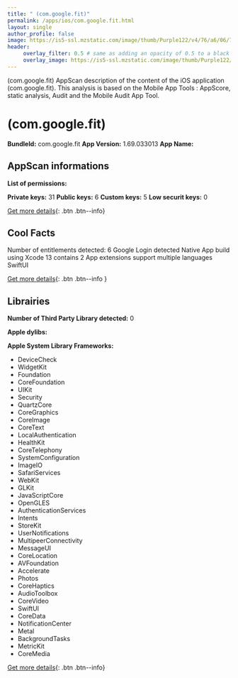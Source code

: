 ```yaml
---
title: " (com.google.fit)"
permalink: /apps/ios/com.google.fit.html
layout: single
author_profile: false
image: https://is5-ssl.mzstatic.com/image/thumb/Purple122/v4/76/a6/06/76a60682-8ac9-8bc7-15bc-42aaaaedede0/logo_gfit_color-0-1x_U007emarketing-0-6-0-85-220.png/512x512bb.jpg
header: 
     overlay_filter: 0.5 # same as adding an opacity of 0.5 to a black background
     overlay_image: https://is5-ssl.mzstatic.com/image/thumb/Purple122/v4/76/a6/06/76a60682-8ac9-8bc7-15bc-42aaaaedede0/logo_gfit_color-0-1x_U007emarketing-0-6-0-85-220.png/512x512bb.jpg
---
```

 (com.google.fit) AppScan description of the content of the iOS application  (com.google.fit). This analysis is based on the Mobile App Tools : AppScore, static analysis, Audit and the Mobile Audit App Tool.

#  (com.google.fit)

**BundleId:** com.google.fit
**App Version:** 1.69.033013
**App Name:** 


## AppScan informations 

**List of permissions:** 
  
  
**Private keys:** 31
**Public keys:** 6
**Custom keys:** 5
**Low securit keys:** 0
  
[Get more details](/pricing.html){: .btn .btn--info}

## Cool Facts

Number of entitlements detected: 6
Google Login detected
Native App
build using Xcode 13
contains 2 App extensions
support multiple languages
SwiftUI
  
[Get more details](/pricing.html){: .btn .btn--info }

## Librairies 
**Number of Third Party Library detected:** 0


**Apple dylibs:**


**Apple System Library Frameworks:**
- DeviceCheck
- WidgetKit
- Foundation
- CoreFoundation
- UIKit
- Security
- QuartzCore
- CoreGraphics
- CoreImage
- CoreText
- LocalAuthentication
- HealthKit
- CoreTelephony
- SystemConfiguration
- ImageIO
- SafariServices
- WebKit
- GLKit
- JavaScriptCore
- OpenGLES
- AuthenticationServices
- Intents
- StoreKit
- UserNotifications
- MultipeerConnectivity
- MessageUI
- CoreLocation
- AVFoundation
- Accelerate
- Photos
- CoreHaptics
- AudioToolbox
- CoreVideo
- SwiftUI
- CoreData
- NotificationCenter
- Metal
- BackgroundTasks
- MetricKit
- CoreMedia


  
[Get more details](/pricing.html){: .btn .btn--info}

